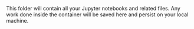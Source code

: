 This folder will contain all your Jupyter notebooks and related files. Any work done inside the container will be saved here and persist on your local machine.